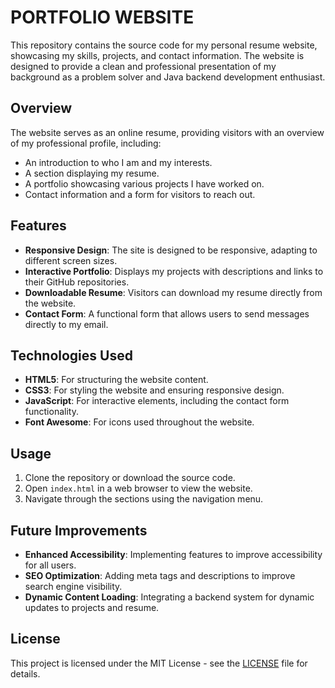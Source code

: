 # PORTFOLIO WEBSITE

This repository contains the source code for my personal resume website, showcasing my skills, projects, and contact information. The website is designed to provide a clean and professional presentation of my background as a problem solver and Java backend development enthusiast.

## Overview

The website serves as an online resume, providing visitors with an overview of my professional profile, including:
- An introduction to who I am and my interests.
- A section displaying my resume.
- A portfolio showcasing various projects I have worked on.
- Contact information and a form for visitors to reach out.

## Features

- **Responsive Design**: The site is designed to be responsive, adapting to different screen sizes.
- **Interactive Portfolio**: Displays my projects with descriptions and links to their GitHub repositories.
- **Downloadable Resume**: Visitors can download my resume directly from the website.
- **Contact Form**: A functional form that allows users to send messages directly to my email.

## Technologies Used

- **HTML5**: For structuring the website content.
- **CSS3**: For styling the website and ensuring responsive design.
- **JavaScript**: For interactive elements, including the contact form functionality.
- **Font Awesome**: For icons used throughout the website.

## Usage

1. Clone the repository or download the source code.
2. Open `index.html` in a web browser to view the website.
3. Navigate through the sections using the navigation menu.

## Future Improvements

- **Enhanced Accessibility**: Implementing features to improve accessibility for all users.
- **SEO Optimization**: Adding meta tags and descriptions to improve search engine visibility.
- **Dynamic Content Loading**: Integrating a backend system for dynamic updates to projects and resume.

## License

This project is licensed under the MIT License - see the [LICENSE](LICENSE) file for details.
